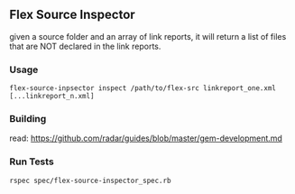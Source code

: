 ## Flex Source Inspector

given a source folder and an array of link reports, it will return a list of files that are NOT declared in the link reports.

### Usage
    flex-source-inpsector inspect /path/to/flex-src linkreport_one.xml [...linkreport_n.xml]
    
    
### Building
read: https://github.com/radar/guides/blob/master/gem-development.md

### Run Tests
    rspec spec/flex-source-inspector_spec.rb